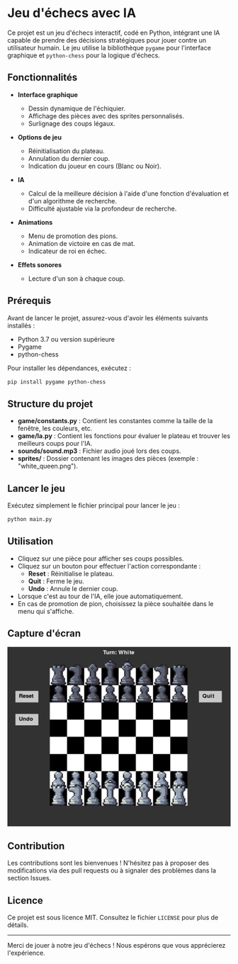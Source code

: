 # Jeu d'échecs avec IA

Ce projet est un jeu d'échecs interactif, codé en Python, intégrant une IA capable de prendre des décisions stratégiques pour jouer contre un utilisateur humain. Le jeu utilise la bibliothèque `pygame` pour l'interface graphique et `python-chess` pour la logique d'échecs.

## Fonctionnalités

- **Interface graphique**
  - Dessin dynamique de l'échiquier.
  - Affichage des pièces avec des sprites personnalisés.
  - Surlignage des coups légaux.

- **Options de jeu**
  - Réinitialisation du plateau.
  - Annulation du dernier coup.
  - Indication du joueur en cours (Blanc ou Noir).

- **IA**
  - Calcul de la meilleure décision à l'aide d'une fonction d'évaluation et d'un algorithme de recherche.
  - Difficulté ajustable via la profondeur de recherche.

- **Animations**
  - Menu de promotion des pions.
  - Animation de victoire en cas de mat.
  - Indicateur de roi en échec.

- **Effets sonores**
  - Lecture d'un son à chaque coup.

## Prérequis

Avant de lancer le projet, assurez-vous d'avoir les éléments suivants installés :

- Python 3.7 ou version supérieure
- Pygame
- python-chess

Pour installer les dépendances, exécutez :

```bash
pip install pygame python-chess
```

## Structure du projet

- **game/constants.py** : Contient les constantes comme la taille de la fenêtre, les couleurs, etc.
- **game/Ia.py** : Contient les fonctions pour évaluer le plateau et trouver les meilleurs coups pour l'IA.
- **sounds/sound.mp3** : Fichier audio joué lors des coups.
- **sprites/** : Dossier contenant les images des pièces (exemple : "white_queen.png").

## Lancer le jeu

Exécutez simplement le fichier principal pour lancer le jeu :

```bash
python main.py
```

## Utilisation

- Cliquez sur une pièce pour afficher ses coups possibles.
- Cliquez sur un bouton pour effectuer l'action correspondante :
  - **Reset** : Réinitialise le plateau.
  - **Quit** : Ferme le jeu.
  - **Undo** : Annule le dernier coup.
- Lorsque c'est au tour de l'IA, elle joue automatiquement.
- En cas de promotion de pion, choisissez la pièce souhaitée dans le menu qui s'affiche.

## Capture d'écran

![alt text](image.png)

## Contribution

Les contributions sont les bienvenues ! N'hésitez pas à proposer des modifications via des pull requests ou à signaler des problèmes dans la section Issues.

## Licence

Ce projet est sous licence MIT. Consultez le fichier `LICENSE` pour plus de détails.

---

Merci de jouer à notre jeu d'échecs ! Nous espérons que vous apprécierez l'expérience.

